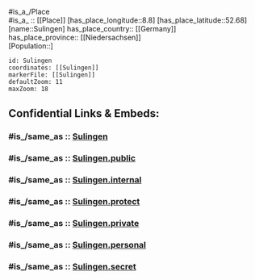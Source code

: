 ﻿---
confidential: public
isDeleted: false
location:
- 52.68
- 8.8
mapmarker: city
mapzoom:
- 7
- 12
SpocWebEntityId: 34657
tags:
- geo/City
type: City
---

#is_a_/Place  
#is_a_ :: [[Place]] 
[has_place_longitude::8.8] 
[has_place_latitude::52.68] 
[name::Sulingen] 
has_place_country:: [[Germany]]  
has_place_province:: [[Niedersachsen]]  
[Population::] 



```leaflet
id: Sulingen
coordinates: [[Sulingen]] 
markerFile: [[Sulingen]] 
defaultZoom: 11 
maxZoom: 18
```


## Confidential Links & Embeds: 

### #is_/same_as :: [Sulingen](/_Standards/Earth/Continent/Europe/Europe~Central/Germany/Germany~West/Niedersachsen/counties~Niedersachsen/Diepholz/cities~Diepholz/Sulingen/boroughs~Sulingen/Sulingen.md) 

### #is_/same_as :: [Sulingen.public](/_public/Earth/Continent/Europe/Europe~Central/Germany/Germany~West/Niedersachsen/counties~Niedersachsen/Diepholz/cities~Diepholz/Sulingen/boroughs~Sulingen/Sulingen.public.md) 

### #is_/same_as :: [Sulingen.internal](/_internal/Earth/Continent/Europe/Europe~Central/Germany/Germany~West/Niedersachsen/counties~Niedersachsen/Diepholz/cities~Diepholz/Sulingen/boroughs~Sulingen/Sulingen.internal.md) 

### #is_/same_as :: [Sulingen.protect](/_protect/Earth/Continent/Europe/Europe~Central/Germany/Germany~West/Niedersachsen/counties~Niedersachsen/Diepholz/cities~Diepholz/Sulingen/boroughs~Sulingen/Sulingen.protect.md) 

### #is_/same_as :: [Sulingen.private](/_private/Earth/Continent/Europe/Europe~Central/Germany/Germany~West/Niedersachsen/counties~Niedersachsen/Diepholz/cities~Diepholz/Sulingen/boroughs~Sulingen/Sulingen.private.md) 

### #is_/same_as :: [Sulingen.personal](/_personal/Earth/Continent/Europe/Europe~Central/Germany/Germany~West/Niedersachsen/counties~Niedersachsen/Diepholz/cities~Diepholz/Sulingen/boroughs~Sulingen/Sulingen.personal.md) 

### #is_/same_as :: [Sulingen.secret](/_secret/Earth/Continent/Europe/Europe~Central/Germany/Germany~West/Niedersachsen/counties~Niedersachsen/Diepholz/cities~Diepholz/Sulingen/boroughs~Sulingen/Sulingen.secret.md)

